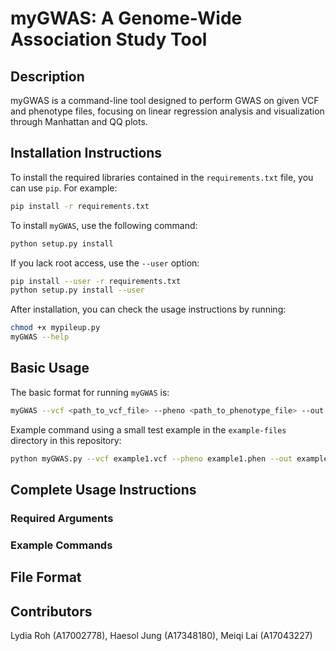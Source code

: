 # myGWAS: A Genome-Wide Association Study Tool

## Description

myGWAS is a command-line tool designed to perform GWAS on given VCF and phenotype files, focusing on linear regression analysis and visualization through Manhattan and QQ plots.

## Installation Instructions

To install the required libraries contained in the `requirements.txt` file, you can use `pip`. For example:

```bash
pip install -r requirements.txt
```

To install `myGWAS`, use the following command:

```bash
python setup.py install
```

If you lack root access, use the `--user` option:

```bash
pip install --user -r requirements.txt
python setup.py install --user
```

After installation, you can check the usage instructions by running:

```bash
chmod +x mypileup.py
myGWAS --help
```

## Basic Usage

The basic format for running `myGWAS` is:

```bash
myGWAS --vcf <path_to_vcf_file> --pheno <path_to_phenotype_file> --out <output_file_prefix> --linear --maf 0.05 --allow-no-sex
```

Example command using a small test example in the `example-files` directory in this repository:

```bash
python myGWAS.py --vcf example1.vcf --pheno example1.phen --out example1 --linear --maf 0.05 --allow-no-sex
```

## Complete Usage Instructions


### Required Arguments


### Example Commands


## File Format


## Contributors
Lydia Roh (A17002778), Haesol Jung (A17348180), Meiqi Lai (A17043227)
